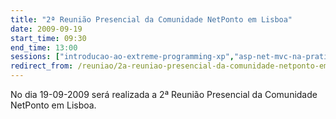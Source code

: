 ```yaml
---
title: "2ª Reunião Presencial da Comunidade NetPonto em Lisboa"
date: 2009-09-19
start_time: 09:30
end_time: 13:00
sessions: ["introducao-ao-extreme-programming-xp","asp-net-mvc-na-pratica"]
redirect_from: /reuniao/2a-reuniao-presencial-da-comunidade-netponto-em-lisboa/
---
```

No dia 19-09-2009 será realizada a 2ª Reunião Presencial da Comunidade NetPonto em Lisboa.